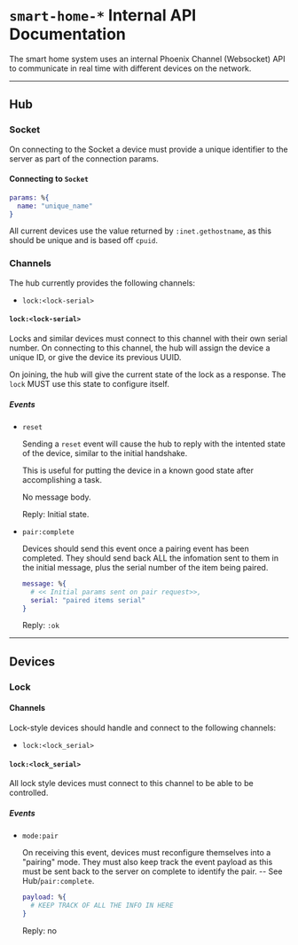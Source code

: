 # `smart-home-*` Internal API Documentation

The smart home system uses an internal Phoenix Channel (Websocket) API to
communicate in real time with different devices on the network.

---

## Hub

### Socket
On connecting to the Socket a device must provide a unique identifier
to the server as part of the connection params.

#### Connecting to `Socket`

```elixir
params: %{
  name: "unique_name"
}
```

All current devices use the value returned by `:inet.gethostname`, as this
should be unique and is based off `cpuid`.

### Channels

The hub currently provides the following channels:

+ `lock:<lock-serial>`

#### `lock:<lock-serial>`

Locks and similar devices must connect to this channel with their own serial
number. On connecting to this channel, the hub will assign the device a 
unique ID, or give the device its previous UUID. 

On joining, the hub will give the current state of the lock as a response.
The `lock` MUST use this state to configure itself.

##### Events

+ `reset`
  
  Sending a `reset` event will cause the hub to reply with the intented
  state of the device, similar to the initial handshake.

  This is useful for putting the device in a known good state after 
  accomplishing a task.

  No message body.

  Reply: Initial state.

+ `pair:complete`
  
  Devices should send this event once a pairing event has been completed.
  They should send back ALL the infomation sent to them in the initial message,
  plus the serial number of the item being paired.

  ```elixir
  message: %{
    # << Initial params sent on pair request>>,
    serial: "paired items serial"
  }
  ```

  Reply: `:ok`

---
## Devices

### Lock

#### Channels

Lock-style devices should handle and connect to the following channels:

+ `lock:<lock_serial>`


#### `lock:<lock_serial>`

All lock style devices must connect to this channel to be able to be controlled.

##### Events

+ `mode:pair`

  On receiving this event, devices must reconfigure themselves into a 
  "pairing" mode. They must also keep track the event payload as this must be
  sent back to the server on complete to identify the pair.
  -- See Hub/`pair:complete`.

  ```elixir
  payload: %{
    # KEEP TRACK OF ALL THE INFO IN HERE
  }
  ```

  Reply: no

